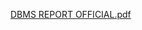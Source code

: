 [DBMS REPORT OFFICIAL.pdf](https://github.com/aditya-cadbury/DBMS_PHARMACEUTICAL_DATABASE/files/14811290/DBMS.REPORT.OFFICIAL.pdf)





